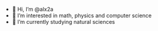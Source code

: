 - 👋 Hi, I’m @alx2a
- 👀 I’m interested in math, physics and computer science
- 🌱 I’m currently studying natural sciences

<!---
alx2a/alx2a is a ✨ special ✨ repository because its `README.md` (this file) appears on your GitHub profile.
You can click the Preview link to take a look at your changes.
--->
